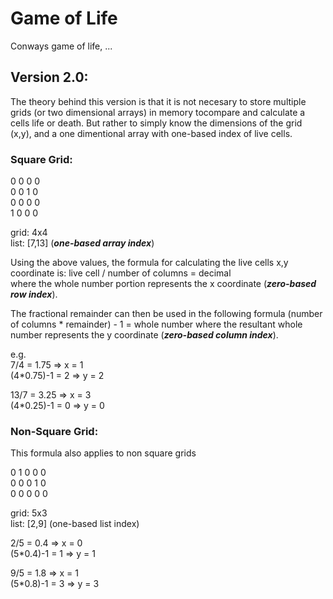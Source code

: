 # Game of Life
Conways game of life, ...

## Version 2.0:
The theory behind this version is that it is not necesary to store multiple grids (or two dimensional arrays) in memory tocompare and calculate a cells life or death. But rather to simply know the dimensions of the grid (x,y), and a one dimentional array with one-based index of live cells.

### Square Grid:
0 0 0 0  
0 0 1 0  
0 0 0 0  
1 0 0 0  

grid: 4x4  
list: [7,13] (_**one-based array index**_)

Using the above values, the formula for calculating the live cells x,y coordinate is:
live cell / number of columns = decimal  
where the whole number portion represents the x coordinate (_**zero-based row index**_).

The fractional remainder can then be used in the following formula
(number of columns * remainder) - 1 = whole number
where the resultant whole number represents the y coordinate (_**zero-based column index**_).

e.g.  
7/4 = 1.75 => x = 1  
(4*0.75)-1 = 2 => y = 2

13/7 = 3.25 => x = 3  
(4*0.25)-1 = 0 => y = 0

### Non-Square Grid:
This formula also applies to non square grids

0 1 0 0 0  
0 0 0 1 0  
0 0 0 0 0  

grid: 5x3  
list: [2,9] (one-based list index)

2/5 = 0.4 => x = 0  
(5*0.4)-1 = 1 => y = 1

9/5 = 1.8 => x = 1  
(5*0.8)-1 = 3 => y = 3
